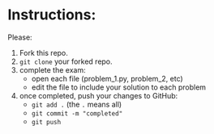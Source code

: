 # Instructions:

Please:

1) Fork this repo.
2) `git clone` your forked repo.
3) complete the exam:
    - open each file (problem_1.py, problem_2, etc)
    - edit the file to include your solution to each problem
4) once completed, push your changes to GitHub:
    - `git add .` (the `.` means all)
    - `git commit -m "completed"`
    - `git push`
